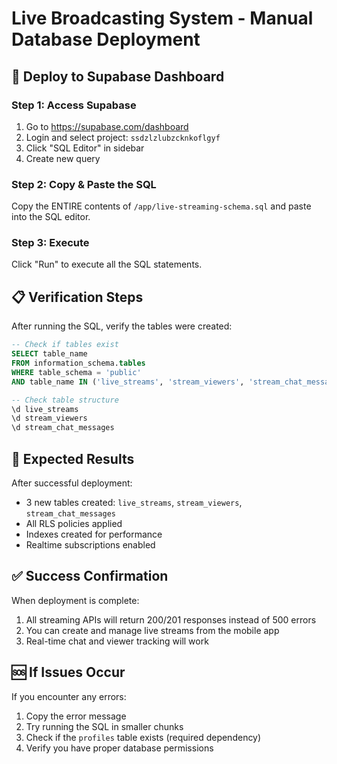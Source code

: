 # Live Broadcasting System - Manual Database Deployment

## 🎯 Deploy to Supabase Dashboard

### Step 1: Access Supabase
1. Go to https://supabase.com/dashboard
2. Login and select project: `ssdzlzlubzcknkoflgyf`
3. Click "SQL Editor" in sidebar
4. Create new query

### Step 2: Copy & Paste the SQL
Copy the ENTIRE contents of `/app/live-streaming-schema.sql` and paste into the SQL editor.

### Step 3: Execute
Click "Run" to execute all the SQL statements.

## 📋 Verification Steps

After running the SQL, verify the tables were created:

```sql
-- Check if tables exist
SELECT table_name 
FROM information_schema.tables 
WHERE table_schema = 'public' 
AND table_name IN ('live_streams', 'stream_viewers', 'stream_chat_messages');

-- Check table structure
\d live_streams
\d stream_viewers  
\d stream_chat_messages
```

## 🚀 Expected Results

After successful deployment:
- 3 new tables created: `live_streams`, `stream_viewers`, `stream_chat_messages`
- All RLS policies applied
- Indexes created for performance
- Realtime subscriptions enabled

## ✅ Success Confirmation

When deployment is complete:
1. All streaming APIs will return 200/201 responses instead of 500 errors
2. You can create and manage live streams from the mobile app
3. Real-time chat and viewer tracking will work

## 🆘 If Issues Occur

If you encounter any errors:
1. Copy the error message
2. Try running the SQL in smaller chunks
3. Check if the `profiles` table exists (required dependency)
4. Verify you have proper database permissions